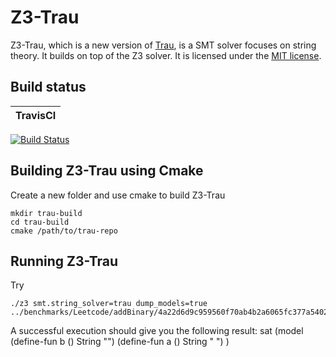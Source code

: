 # Z3-Trau

Z3-Trau, which is a new version of [Trau](https://github.com/diepbp/Trau), is a SMT solver focuses on string theory. It builds on top of the Z3 solver. 
It is licensed under the [MIT license](LICENSE.txt).

## Build status

| TravisCI |
| -------- |
[![Build Status](https://travis-ci.org/guluchen/z3.svg?branch=new_trau)](https://travis-ci.org/guluchen/z3)

[1]: #building-z3-on-windows-using-visual-studio-command-prompt
[2]: #building-z3-using-make-and-gccclang
[3]: #building-z3-using-cmake
[4]: #z3-bindings

## Building Z3-Trau using Cmake
Create a new folder and use cmake to build Z3-Trau
```
mkdir trau-build
cd trau-build
cmake /path/to/trau-repo
```

## Running Z3-Trau 
Try 
```
./z3 smt.string_solver=trau dump_models=true ../benchmarks/Leetcode/addBinary/4a22d6d9c959560f70ab4b2a6065fc377a5402487ae4c5eae36c3f54.smt2
```

A successful execution should give you the following result:
sat
(model 
  (define-fun b () String
    "")
  (define-fun a () String
    " ")
)




